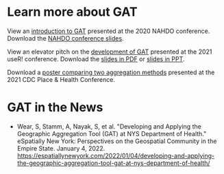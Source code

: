 # Learn more about GAT

View an [introduction to GAT](https://youtu.be/BRxhay4FhGI?t=1096) presented at the 2020 NAHDO conference. Download the [NAHDO conference slides](https://github.com/ajstamm/gatpkg/blob/master/presentations/NYS_GAT_NAHDO_2020.pdf).

View an elevator pitch on the [development of GAT](https://www.youtube.com/watch?v=r_wRMpqZcE8&list=PL4IzsxWztPdnviiir8c5GaarXd9vZ2TIP&index=24) presented at the 2021 useR! conference. Download the [slides in PDF](https://github.com/ajstamm/gatpkg/blob/master/presentations/NYS_GAT_useR_2021.pdf) or [slides in PPT](https://github.com/ajstamm/gatpkg/blob/master/presentations/NYS_GAT_useR_2021.ppt). 

Download a [poster comparing two aggregation methods](https://github.com/ajstamm/gatpkg/blob/master/presentations/NYS_GAT_PHC_2021.pdf) presented at the 2021 CDC Place & Health Conference.

# GAT in the News

* Wear, S, Stamm, A, Nayak, S, et al. "Developing and Applying the Geographic Aggregation Tool (GAT) at NYS Department of Health." eSpatially New York: Perspectives on the Geospatial Community in the Empire State. January 4, 2022. https://espatiallynewyork.com/2022/01/04/developing-and-applying-the-geographic-aggregation-tool-gat-at-nys-department-of-health/


